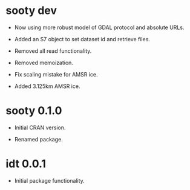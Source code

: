 # sooty dev

* Now using more robust model of GDAL protocol and absolute URLs. 

* Added an S7 object to set dataset id and retrieve files. 

* Removed all read functionality. 

* Removed memoization. 

* Fix scaling mistake for AMSR ice. 

* Added 3.125km AMSR ice. 

# sooty 0.1.0 

* Initial CRAN version. 

* Renamed package. 

# idt 0.0.1

* Initial package functionality. 
